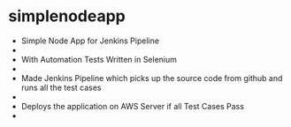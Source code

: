 # simplenodeapp<br/>
<ul>
<li>Simple Node App for Jenkins Pipeline<li/>
<li>With Automation Tests Written in Selenium<li/>
<li>Made Jenkins Pipeline which picks up the source code from github and runs all the test cases<li/>
<li>Deploys the application on AWS Server if all Test Cases Pass<li/>
</ul>
